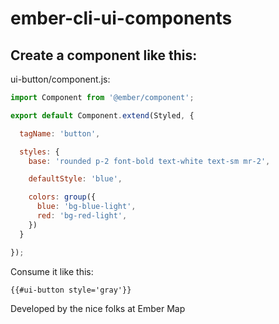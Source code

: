 # ember-cli-ui-components

## Create a component like this:

ui-button/component.js:


```js
import Component from '@ember/component';

export default Component.extend(Styled, {

  tagName: 'button',

  styles: {
    base: 'rounded p-2 font-bold text-white text-sm mr-2',

    defaultStyle: 'blue',

    colors: group({
      blue: 'bg-blue-light',
      red: 'bg-red-light',
    })
  }

});
```

Consume it like this:

```
{{#ui-button style='gray'}}
```

Developed by the nice folks at Ember Map

